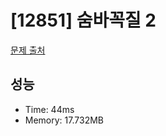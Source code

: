 # [12851] 숨바꼭질 2

[문제 출처](https://www.acmicpc.net/problem/12851)

## 성능

- Time: 44ms
- Memory: 17.732MB